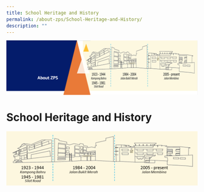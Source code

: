 ```yaml
---
title: School Heritage and History
permalink: /about-zps/School-Heritage-and-History/
description: ""
---
```

![](/images/AboutUs.png)

School Heritage and History
===========================

![](/images/ZPSImage.png)